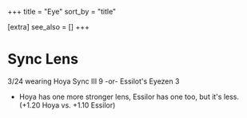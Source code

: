 +++
title = "Eye"
sort_by = "title"

[extra]
see_also = []
+++

# Sync Lens

3/24 wearing Hoya Sync III 9
-or-
Essilot's Eyezen 3

- Hoya has one more stronger lens, Essilor has one too, but it's less. (+1.20 Hoya vs. +1.10 Essilor)